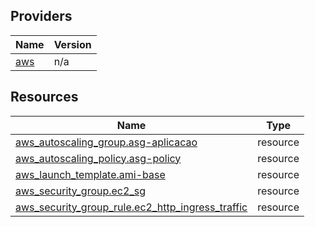 <!-- BEGIN_TF_DOCS -->


## Providers

| Name | Version |
|------|---------|
| <a name="provider_aws"></a> [aws](#provider\_aws) | n/a |

## Resources

| Name | Type |
|------|------|
| [aws_autoscaling_group.asg-aplicacao](https://registry.terraform.io/providers/hashicorp/aws/latest/docs/resources/autoscaling_group) | resource |
| [aws_autoscaling_policy.asg-policy](https://registry.terraform.io/providers/hashicorp/aws/latest/docs/resources/autoscaling_policy) | resource |
| [aws_launch_template.ami-base](https://registry.terraform.io/providers/hashicorp/aws/latest/docs/resources/launch_template) | resource |
| [aws_security_group.ec2_sg](https://registry.terraform.io/providers/hashicorp/aws/latest/docs/resources/security_group) | resource |
| [aws_security_group_rule.ec2_http_ingress_traffic](https://registry.terraform.io/providers/hashicorp/aws/latest/docs/resources/security_group_rule) | resource |
<!-- END_TF_DOCS -->